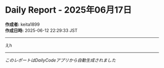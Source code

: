 # Daily Report - 2025年06月17日

**作成者:** keita1899  
**作成日時:** 2025-06-12 22:29:33 JST

---

えh

---

*このレポートはDailyCodeアプリから自動生成されました*
